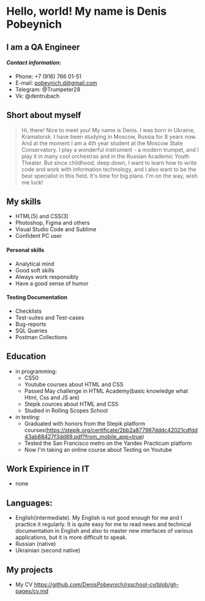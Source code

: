 # Hello, world! My name is Denis Pobeynich

## I am a QA Engineer

#### *Contact information:*
  * Phone: +7 (916) 766 01-51
  * E-mail: pobeynich.d@gmail.com
  * Telegram: @Trumpeter28
  * Vk: @dentrubach

## Short about myself
> Hi, there! Nice to meet you! My name is Denis. I was born in Ukraine, Kramatorsk. I have been studying in Moscow, Russia for 8 years now. And at the moment I am a 4th year student at the Moscow State Conservatory. I play a wonderful instrument - a modern trumpet, and I play it in many cool orchestras and in the Russian Academic Youth Theater. But since childhood, deep down, I want to learn how to write code and work with information technology, and I also want to be the best specialist in this field.
                    It's time for big plans. I'm on the way, wish me luck!

## My skills
* HTML(5) and CSS(3)
* Photoshop, Figma and others 
* Visual Studio Code and Sublime
* Confident PC user


#### Personal skills
* Analytical mind
* Good soft skills
* Always work responsibly
* Have a good sense of humor

#### Testing Documentation
* Checklists
* Test-suites and Test-cases
* Bug-reports
* SQL Queries
* Postman Collections



## Education 
* in programming: 
  * CS50
  * Youtube courses about HTML and CSS
  * Passed May challenge in HTML Academy(basic 
  knowledge what Html, Css and JS are) 
  * Stepik cources about HTML and CSS
  * Studied in Rolling Scopes School 
* in testing:
  * Graduated with honors from the Stepik platform courses(https://stepik.org/certificate/2bb2a877987dddc42021cdfdd43ab88427f3dd89.pdf?from_mobile_app=true)
  * Tested the San Francisco metro on the Yandex Practicum platform
  * Now I'm taking an online course about Testing on Youtube
  

## Work Expirience in IT
* none

## Languages:
* English(intermediate). My English is not good enough for me and I practice it regularly. It is quite easy for me to read news and technical documentation in English and also to master new interfaces of various applications, but it is more difficult to speak.
* Russian (native)
* Ukrainian (second native)

## My projects
* My CV https://github.com/DenisPobeynich/rsschool-cv/blob/gh-pages/cv.md
